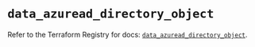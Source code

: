 # `data_azuread_directory_object`

Refer to the Terraform Registry for docs: [`data_azuread_directory_object`](https://registry.terraform.io/providers/hashicorp/azuread/2.50.0/docs/data-sources/directory_object).
